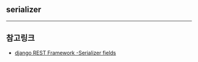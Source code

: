 ## serializer


---
## 참고링크
- [django REST Framework -Serializer fields](https://dean-kim.github.io/rest_framework/2017/06/20/Django-REST-Framework-Serializer_fields.html)
